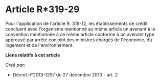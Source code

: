 # Article R*319-29

Pour l'application de l'article R. 319-12, les établissements de crédit concluent avec l'organisme mentionné au même article
un avenant à la convention mentionnée à ce même article conforme à un avenant type approuvé par arrêté conjoint des ministres
chargés de l'économie, du logement et de l'environnement.

**Liens relatifs à cet article**

_Créé par_:

  - Décret n°2013-1297 du 27 décembre 2013 - art. 2
